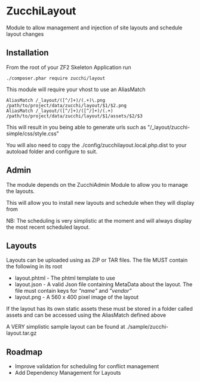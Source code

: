 ZucchiLayout
============

Module to allow management and injection of site layouts and schedule layout changes

Installation
------------

From the root of your ZF2 Skeleton Application run

    ./composer.phar require zucchi/layout
    
This module will require your vhost to use an AliasMatch

    AliasMatch /_layout/([^/]+)/(.+)\.png /path/to/project/data/zucchi/layout/$1/$2.png
    AliasMatch /_layout/([^/]+)/([^/]+)/(.+) /path/to/project/data/zucchi/layout/$1/assets/$2/$3

This will result in you being able to generate urls such as "/_layout/zucchi-simple/css/style.css"

You will also need to copy the ./config/zucchilayout.local.php.dist to your autoload folder and configure to suit.

Admin
-----

The module depends on the ZucchiAdmin Module to allow you to manage the layouts.

This will allow you to install new layouts and schedule when they will display from

NB: The scheduling is very simplistic at the moment and will always display the most recent scheduled layout.

Layouts
-------

Layouts can be uploaded using as ZIP or TAR files. The file MUST contain the following in its root

*    layout.phtml - The phtml template to use
*    layout.json - A valid Json file containing MetaData about the layout. The file must contain keys for *"name"* and *"vendor"*
*    layout.png - A 560 x 400 pixel image of the layout

If the layout has its own static assets these must be stored in a folder called assets and can be accessed using the AliasMatch defined above

A VERY simplistic sample layout can be found at ./sample/zucchi-layout.tar.gz

Roadmap
-------

*    Improve validation for scheduling for conflict management
*    Add Dependency Management for Layouts


